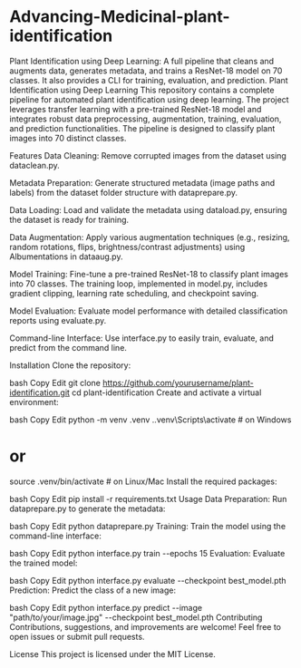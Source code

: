 # Advancing-Medicinal-plant-identification
Plant Identification using Deep Learning: A full pipeline that cleans and augments data, generates metadata, and trains a ResNet-18 model on 70 classes. It also provides a CLI for training, evaluation, and prediction.
Plant Identification using Deep Learning
This repository contains a complete pipeline for automated plant identification using deep learning. The project leverages transfer learning with a pre-trained ResNet-18 model and integrates robust data preprocessing, augmentation, training, evaluation, and prediction functionalities. The pipeline is designed to classify plant images into 70 distinct classes.

Features
Data Cleaning:
Remove corrupted images from the dataset using dataclean.py.

Metadata Preparation:
Generate structured metadata (image paths and labels) from the dataset folder structure with dataprepare.py.

Data Loading:
Load and validate the metadata using dataload.py, ensuring the dataset is ready for training.

Data Augmentation:
Apply various augmentation techniques (e.g., resizing, random rotations, flips, brightness/contrast adjustments) using Albumentations in dataaug.py.

Model Training:
Fine-tune a pre-trained ResNet-18 to classify plant images into 70 classes. The training loop, implemented in model.py, includes gradient clipping, learning rate scheduling, and checkpoint saving.

Model Evaluation:
Evaluate model performance with detailed classification reports using evaluate.py.

Command-line Interface:
Use interface.py to easily train, evaluate, and predict from the command line.

Installation
Clone the repository:

bash
Copy
Edit
git clone https://github.com/yourusername/plant-identification.git
cd plant-identification
Create and activate a virtual environment:

bash
Copy
Edit
python -m venv .venv
.\.venv\Scripts\activate   # on Windows
# or
source .venv/bin/activate   # on Linux/Mac
Install the required packages:

bash
Copy
Edit
pip install -r requirements.txt
Usage
Data Preparation:
Run dataprepare.py to generate the metadata:

bash
Copy
Edit
python dataprepare.py
Training:
Train the model using the command-line interface:

bash
Copy
Edit
python interface.py train --epochs 15
Evaluation:
Evaluate the trained model:

bash
Copy
Edit
python interface.py evaluate --checkpoint best_model.pth
Prediction:
Predict the class of a new image:

bash
Copy
Edit
python interface.py predict --image "path/to/your/image.jpg" --checkpoint best_model.pth
Contributing
Contributions, suggestions, and improvements are welcome! Feel free to open issues or submit pull requests.

License
This project is licensed under the MIT License.
